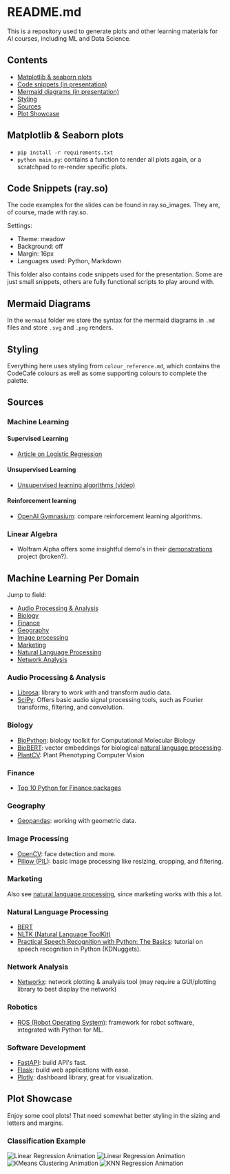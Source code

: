 # README.md

This is a repository used to generate plots and other learning materials 
for AI courses, including ML and Data Science.

## Contents

- [Matplotlib & seaborn plots](#matplotlib--seaborn-plots)
- [Code snippets (in presentation)](#code-snippets-rayso)
- [Mermaid diagrams (in presentation)](#mermaid-diagrams)
- [Styling](#styling)
- [Sources](#sources)
- [Plot Showcase](#plot-showcase)

## Matplotlib & Seaborn plots

- `pip install -r requirements.txt`
- `python main.py`: contains a function to render all plots again, 
or a scratchpad to re-render specific plots.

## Code Snippets (ray.so)

The code examples for the slides can be found in ray.so_images. They are, 
of course, made with ray.so.

Settings:
- Theme: meadow
- Background: off
- Margin: 16px
- Languages used: Python, Markdown

This folder also contains code snippets used for the presentation. Some are 
just small snippets, others are fully functional scripts to play around with.

## Mermaid Diagrams

In the `mermaid` folder we store the syntax for the mermaid diagrams in `.md` files and store 
`.svg` and `.png` renders.

## Styling

Everything here uses styling from `colour_reference.md`, which contains the 
CodeCafé colours as well as some supporting colours to complete the palette.

## Sources

### Machine Learning

#### Supervised Learning

- [Article on Logistic Regression](https://www.spiceworks.com/tech/artificial-intelligence/articles/what-is-logistic-regression/)

#### Unsupervised Learning

- [Unsupervised learning algorithms (video)](https://www.youtube.com/watch?v=7Uk-cpOEecI)

#### Reinforcement learning

- [OpenAI Gymnasium](https://github.com/Farama-Foundation/Gymnasium): compare reinforcement learning algorithms.

### Linear Algebra

- Wolfram Alpha offers some insightful demo's in their [demonstrations](https://demonstrations.wolfram.com/topic.html?topic=Linear+Algebra&limit=20) project (broken?).

## Machine Learning Per Domain

Jump to field:

- [Audio Processing & Analysis](#audio-processing--analysis)
- [Biology](#biology)
- [Finance](#finance)
- [Geography](#geography)
- [Image processing](#image-processing)
- [Marketing](#marketing)
- [Natural Language Processing](#natural-language-processing)
- [Network Analysis](#network-analysis)

### Audio Processing & Analysis

- [Librosa](https://librosa.org/doc/latest/index.html): library to work with and transform audio data.
- [SciPy](https://scipy.org/): Offers basic audio signal processing tools, such as Fourier transforms, filtering, and convolution.

### Biology

- [BioPython](https://biopython.org/): biology toolkit for Computational Molecular Biology
- [BioBERT](https://academic.oup.com/bioinformatics/article/36/4/1234/5566506): vector embeddings 
for biological [natural language processing](#natural-language-processing).
- [PlantCV](https://plantcv.org/): Plant Phenotyping Computer Vision

### Finance

- [Top 10 Python for Finance packages](https://www.activestate.com/blog/top-10-python-packages-for-finance-and-financial-modeling/)

### Geography

- [Geopandas](https://geopandas.org/en/stable/): working with geometric data.

### Image Processing

- [OpenCV](https://opencv.org/): face detection and more.
- [Pillow (PIL)](https://pypi.org/project/pillow/): basic image processing like resizing, cropping, and filtering.

### Marketing

Also see [natural language processing](#natural-language-processing), since marketing 
works with this a lot.

### Natural Language Processing

- [BERT](https://en.wikipedia.org/wiki/BERT_(language_model))
- [NLTK (Natural Language ToolKit)](https://www.nltk.org/)
- [Practical Speech Recognition with Python: The Basics](https://www.kdnuggets.com/2019/07/practical-speech-recognition-python-basics.html): 
tutorial on speech recognition in Python (KDNuggets).

### Network Analysis

- [Networkx](https://networkx.org/): network plotting & analysis tool (may require 
a GUI/plotting library to best display the network)

### Robotics

- [ROS (Robot Operating System)](https://www.ros.org/): framework for robot software, integrated with Python for ML.

### Software Development

- [FastAPI](https://fastapi.tiangolo.com/): build API's fast.
- [Flask](https://flask.palletsprojects.com/en/3.0.x/): build web applications with ease.
- [Plotly](https://plotly.com/python/): dashboard library, great for visualization.

## Plot Showcase

Enjoy some cool plots! That need somewhat better styling in the sizing and letters 
and margins.

### Classification Example

![Linear Regression Animation](plots/linear_regression_animation.gif)
![Linear Regression Animation](plots/multivariate_regression_animation.gif)
![KMeans Clustering Animation](plots/kmeans_animation.gif)
![KNN Regression Animation](plots/knn_visualization_animation.gif)
